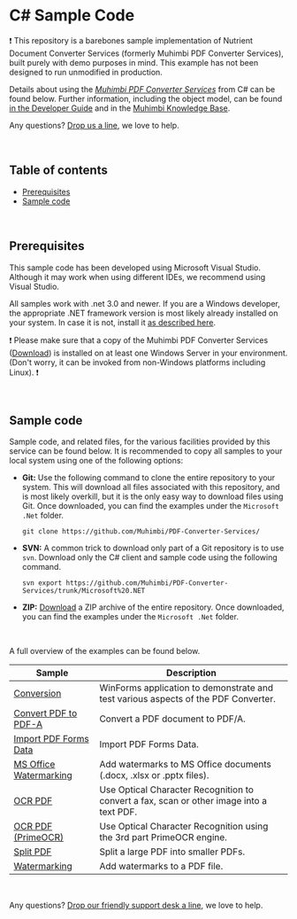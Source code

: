 # C# Sample Code
:exclamation:
This repository is a barebones sample implementation of Nutrient Document Converter Services (formerly Muhimbi PDF Converter Services), built purely with demo purposes in mind. This example has not been designed to run unmodified in production.

Details about using the *[Muhimbi PDF Converter Services](http://www.muhimbi.com/Products/PDF-Converter-Services/summary.aspx)* from C# can be found below. Further information, including the object model, can be found [in the Developer Guide](http://www.muhimbi.com/support/documentation/PDF-Converter-Services/User---Developer-Guide.aspx) and in the [Muhimbi Knowledge Base](https://support.muhimbi.com/hc/en-us/sections/206267927-PDF-Converter-Web-Service-Interface).

Any questions? [Drop us a line](http://www.muhimbi.com/contact.aspx), we love to help.

<br/>

## Table of contents

- [Prerequisites](#prerequisites)
- [Sample code](#sample-code)

<br/>

## Prerequisites

This sample code has been developed using Microsoft Visual Studio. Although it may work  when using different IDEs, we recommend using Visual Studio.

All samples work with .net 3.0 and newer. If you are a Windows developer, the appropriate .NET framework version is most likely already installed on your system. In case it is not, install it [as described here](https://msdn.microsoft.com/en-us/library/5a4x27ek(v=vs.110).aspx).

:exclamation:
Please make sure that a copy of the Muhimbi PDF Converter Services ([Download](http://www.muhimbi.com/Products/PDF-Converter-Services/Free-Trial.aspx)) is installed on at least one Windows Server in your environment. (Don't worry, it can be invoked from non-Windows platforms including Linux).
:exclamation:

<br/>

## Sample code

Sample code, and related files, for the various facilities provided by this service can be found below. It is recommended to copy all samples to your local system using one of the following options:

- **Git:** Use the following command to clone the entire repository to your system. This will download all files associated with this repository, and is most likely overkill, but it is the only easy way to download files using Git. Once downloaded, you can find the examples under the `Microsoft .Net` folder.<br>
   
     `git clone https://github.com/Muhimbi/PDF-Converter-Services/`

- **SVN:** A common trick to download only part of a Git repository  is to use `svn`. Download only the C# client and sample code using the following command.<br>

     `svn export https://github.com/Muhimbi/PDF-Converter-Services/trunk/Microsoft%20.NET`

- **ZIP:** [Download](https://github.com/Muhimbi/PDF-Converter-Services/zipball/master/) a ZIP archive of the entire repository. Once downloaded, you can find the examples under the `Microsoft .Net` folder.

<br/>

A full overview of the examples can be found below.

Sample								| Description
------------------------------------|---------------------------------------------------------
[Conversion](Conversion/)						| WinForms application to demonstrate and test various aspects of the PDF Converter.
[Convert PDF to PDF-A](Convert%20PDF%20to%20PDF-A)	| Convert a PDF document to PDF/A.
[Import PDF Forms Data](Import%20PDF%20Forms%20Data)	| Import PDF Forms Data.
[MS Office Watermarking](MS%20Office%20Watermarking)	| Add watermarks to MS Office documents (.docx, .xlsx or .pptx files).
[OCR PDF](OCR%20PDF/)								| Use Optical Character Recognition to convert a fax, scan or other image into a text PDF.
[OCR PDF (PrimeOCR)](OCR%20PDF%20(PrimeOCR)/)	| Use Optical Character Recognition using the 3rd part PrimeOCR engine.
[Split PDF](Split%20PDF/)							| Split a large PDF into smaller PDFs.
[Watermarking](Watermarking/)					| Add watermarks to a PDF file.

<br/>

Any questions? [Drop our friendly support desk a line](http://www.muhimbi.com/contact.aspx), we love to help.

<br/>